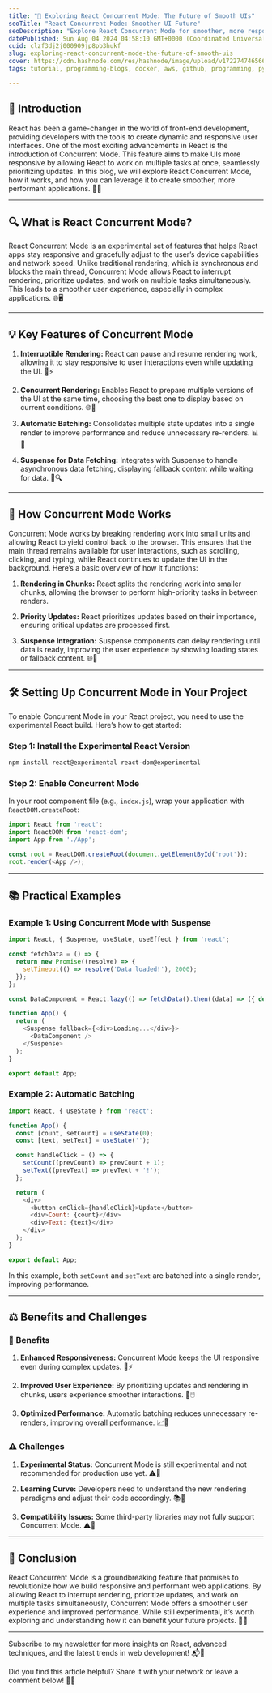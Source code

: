 ```yaml
---
title: "🌟 Exploring React Concurrent Mode: The Future of Smooth UIs"
seoTitle: "React Concurrent Mode: Smoother UI Future"
seoDescription: "Explore React Concurrent Mode for smoother, more responsive UIs with interruptible rendering, automatic batching, and improved performance"
datePublished: Sun Aug 04 2024 04:58:10 GMT+0000 (Coordinated Universal Time)
cuid: clzf3dj2j000909jp8pb3hukf
slug: exploring-react-concurrent-mode-the-future-of-smooth-uis
cover: https://cdn.hashnode.com/res/hashnode/image/upload/v1722747465665/ac5a7037-52ee-4394-87bd-26a9f38f41b7.webp
tags: tutorial, programming-blogs, docker, aws, github, programming, python, web-development, nodejs, flutter, developer, reactjs, typescript, devops, frontend-development

---
```


## 🌟 Introduction

React has been a game-changer in the world of front-end development, providing developers with the tools to create dynamic and responsive user interfaces. One of the most exciting advancements in React is the introduction of Concurrent Mode. This feature aims to make UIs more responsive by allowing React to work on multiple tasks at once, seamlessly prioritizing updates. In this blog, we will explore React Concurrent Mode, how it works, and how you can leverage it to create smoother, more performant applications. 🌟🚀

---

## 🔍 What is React Concurrent Mode?

React Concurrent Mode is an experimental set of features that helps React apps stay responsive and gracefully adjust to the user’s device capabilities and network speed. Unlike traditional rendering, which is synchronous and blocks the main thread, Concurrent Mode allows React to interrupt rendering, prioritize updates, and work on multiple tasks simultaneously. This leads to a smoother user experience, especially in complex applications. 🌐🖥️

---

## 💡 Key Features of Concurrent Mode

1. **Interruptible Rendering:** React can pause and resume rendering work, allowing it to stay responsive to user interactions even while updating the UI. 🚀⚡
    
2. **Concurrent Rendering:** Enables React to prepare multiple versions of the UI at the same time, choosing the best one to display based on current conditions. 🌐🔄
    
3. **Automatic Batching:** Consolidates multiple state updates into a single render to improve performance and reduce unnecessary re-renders. 📊🔄
    
4. **Suspense for Data Fetching:** Integrates with Suspense to handle asynchronous data fetching, displaying fallback content while waiting for data. 📡🔍
    

---

## 🔄 How Concurrent Mode Works

Concurrent Mode works by breaking rendering work into small units and allowing React to yield control back to the browser. This ensures that the main thread remains available for user interactions, such as scrolling, clicking, and typing, while React continues to update the UI in the background. Here’s a basic overview of how it functions:

1. **Rendering in Chunks:** React splits the rendering work into smaller chunks, allowing the browser to perform high-priority tasks in between renders.
    
2. **Priority Updates:** React prioritizes updates based on their importance, ensuring critical updates are processed first.
    
3. **Suspense Integration:** Suspense components can delay rendering until data is ready, improving the user experience by showing loading states or fallback content. 🌐🔄
    

---

## 🛠️ Setting Up Concurrent Mode in Your Project

To enable Concurrent Mode in your React project, you need to use the experimental React build. Here’s how to get started:

### Step 1: Install the Experimental React Version

```bash
npm install react@experimental react-dom@experimental
```

### Step 2: Enable Concurrent Mode

In your root component file (e.g., `index.js`), wrap your application with `ReactDOM.createRoot`:

```javascript
import React from 'react';
import ReactDOM from 'react-dom';
import App from './App';

const root = ReactDOM.createRoot(document.getElementById('root'));
root.render(<App />);
```

---

## 📚 Practical Examples

### Example 1: Using Concurrent Mode with Suspense

```javascript
import React, { Suspense, useState, useEffect } from 'react';

const fetchData = () => {
  return new Promise((resolve) => {
    setTimeout(() => resolve('Data loaded!'), 2000);
  });
};

const DataComponent = React.lazy(() => fetchData().then((data) => ({ default: () => <div>{data}</div> })));

function App() {
  return (
    <Suspense fallback={<div>Loading...</div>}>
      <DataComponent />
    </Suspense>
  );
}

export default App;
```

### Example 2: Automatic Batching

```javascript
import React, { useState } from 'react';

function App() {
  const [count, setCount] = useState(0);
  const [text, setText] = useState('');

  const handleClick = () => {
    setCount((prevCount) => prevCount + 1);
    setText((prevText) => prevText + '!');
  };

  return (
    <div>
      <button onClick={handleClick}>Update</button>
      <div>Count: {count}</div>
      <div>Text: {text}</div>
    </div>
  );
}

export default App;
```

In this example, both `setCount` and `setText` are batched into a single render, improving performance.

---

## ⚖️ Benefits and Challenges

### 🎉 Benefits

1. **Enhanced Responsiveness:** Concurrent Mode keeps the UI responsive even during complex updates. 🚀⚡
    
2. **Improved User Experience:** By prioritizing updates and rendering in chunks, users experience smoother interactions. 🌟🖱️
    
3. **Optimized Performance:** Automatic batching reduces unnecessary re-renders, improving overall performance. 📈🔄
    

### ⚠️ Challenges

1. **Experimental Status:** Concurrent Mode is still experimental and not recommended for production use yet. ⚠️🔧
    
2. **Learning Curve:** Developers need to understand the new rendering paradigms and adjust their code accordingly. 📚🔄
    
3. **Compatibility Issues:** Some third-party libraries may not fully support Concurrent Mode. ⚠️🔌
    

---

## 🎉 Conclusion

React Concurrent Mode is a groundbreaking feature that promises to revolutionize how we build responsive and performant web applications. By allowing React to interrupt rendering, prioritize updates, and work on multiple tasks simultaneously, Concurrent Mode offers a smoother user experience and improved performance. While still experimental, it’s worth exploring and understanding how it can benefit your future projects. 🌟🚀

---

Subscribe to my newsletter for more insights on React, advanced techniques, and the latest trends in web development! 📬🚀

Did you find this article helpful? Share it with your network or leave a comment below! 🙌💬